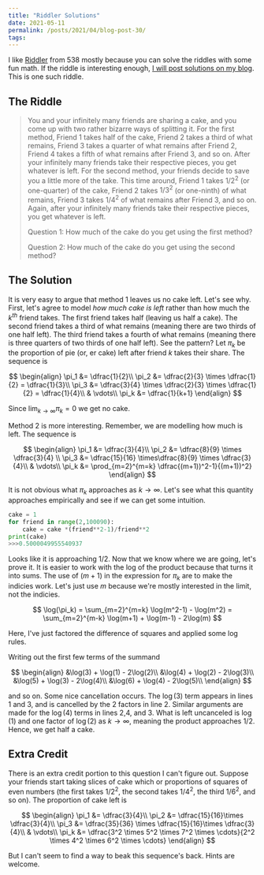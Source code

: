 ```yaml
---
title: "Riddler Solutions"
date: 2021-05-11
permalink: /posts/2021/04/blog-post-30/
tags:
---
```



I like [Riddler](https://fivethirtyeight.com/features/are-you-smarter-than-a-fourth-grader/) from 538 mostly because you can solve the riddles with some fun math.  If the riddle is interesting enough, [I will post solutions on my  blog](https://dpananos.github.io/posts/2017/12/blog-post-2/).  This is one such riddle.

## The Riddle

>You and your infinitely many friends are sharing a cake, and you come up with two rather bizarre ways of splitting it.
>For the first method, Friend 1 takes half of the cake, Friend 2 takes a third of what remains, Friend 3 takes a quarter of what remains after Friend 2, Friend 4 takes a fifth of what remains after Friend 3, and so on. After your infinitely many friends take their respective pieces, you get whatever is left.
>For the second method, your friends decide to save you a little more of the take. This time around, Friend 1 takes $1/2^2$ (or one-quarter) of the cake, Friend 2 takes $1/3^2$ (or one-ninth) of what remains, Friend 3 takes $1/4^2$ of what remains after Friend 3, and so on. Again, after your infinitely many friends take their respective pieces, you get whatever is left.
>
>Question 1: How much of the cake do you get using the first method?
>
>Question 2: How much of the cake do you get using the second method?

## The Solution

It is very easy to argue that method 1 leaves us no cake left.  Let's see why.  First, let's agree to model *how much cake is left* rather than how much the $k^{th}$ friend takes.  The first friend takes half (leaving us half a cake).  The second friend takes a third of what remains (meaning there are two thirds of one half left).  The third friend takes a fourth of what remains (meaning there is three quarters of two thirds of one half left).  See the pattern?  Let $\pi_k$ be the proportion of pie (or, er cake) left after friend $k$ takes their share.  The sequence is

$$ \begin{align}  
\pi_1 &= \dfrac{1}{2}\\
\pi_2 &= \dfrac{2}{3} \times \dfrac{1}{2} = \dfrac{1}{3}\\
\pi_3 &= \dfrac{3}{4} \times \dfrac{2}{3} \times \dfrac{1}{2} = \dfrac{1}{4}\\
& \vdots\\
\pi_k &= \dfrac{1}{k+1}
\end{align} $$

Since $\lim_{k \to \infty} \pi_k = 0$ we get no cake.  

Method 2 is more interesting. Remember, we are modelling how much is left. The sequence is

$$ \begin{align}  
\pi_1 &= \dfrac{3}{4}\\
\pi_2 &= \dfrac{8}{9} \times \dfrac{3}{4} \\
\pi_3 &= \dfrac{15}{16} \times\dfrac{8}{9} \times \dfrac{3}{4}\\
& \vdots\\
\pi_k &= \prod_{m=2}^{m=k} \dfrac{(m+1))^2-1}{(m+1))^2}
\end{align} $$

It is not obvious what $\pi_k$ approaches as $k \to \infty$.  Let's see what this quantity approaches empirically and see if we can get some intuition.

```python
cake = 1
for friend in range(2,100090):
    cake = cake *(friend**2-1)/friend**2
print(cake)
>>>0.5000049955540937
```

Looks like it is approaching 1/2.  Now that we know where we are going, let's prove it.  It is easier to work with the log of the product because that turns it into sums.  The use of $(m+1)$ in the expression for $\pi_k$ are to make the indicies work.  Let's just use $m$ because we're mostly interested in the limit, not the indicies.

$$ \log(\pi_k) = \sum_{m=2}^{m=k} \log(m^2-1) - \log(m^2) = \sum_{m=2}^{m-k} \log(m+1) + \log(m-1) - 2\log(m) $$

Here, I've just factored the difference of squares and applied some log rules.

Writing out the first few terms of the summand

$$
\begin{align}
&\log(3) + \log(1) - 2\log(2)\\
&\log(4) + \log(2) - 2\log(3)\\
&\log(5) + \log(3) - 2\log(4)\\
&\log(6) + \log(4) - 2\log(5)\\
\end{align}
$$

and so on.  Some nice cancellation occurs.  The $\log(3)$ term appears in lines 1 and 3, and is cancelled by the 2 factors in line 2.  Similar arguments are made for the $\log(4)$ terms in lines 2,4, and 3.  What is left uncanceled is $\log(1)$ and one factor of $\log(2)$ as $k \to \infty$, meaning the product approaches $1/2$.  Hence, we get half a cake.

## Extra Credit

There is an extra credit portion to this question I can't figure out.  Suppose your friends start taking slices of cake which or proportions of squares of even numbers (the first takes $1/2^2$, the second takes $1/4^2$, the third $1/6^2$, and so on).  The proportion of cake left is 

$$ \begin{align}  
\pi_1 &= \dfrac{3}{4}\\
\pi_2 &= \dfrac{15}{16}\times \dfrac{3}{4}\\
\pi_3 &= \dfrac{35}{36} \times \dfrac{15}{16}\times \dfrac{3}{4}\\
& \vdots\\
\pi_k &= \dfrac{3^2 \times 5^2 \times 7^2 \times \cdots}{2^2 \times 4^2 \times 6^2 \times \cdots}
\end{align} $$

But I can't seem to find a way to beak this sequence's back.  Hints are welcome.